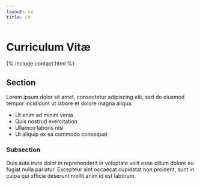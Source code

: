 ```yaml
---
layout: cv
title: CV
---
```


# Curriculum Vitæ

{% include contact.html %}

## Section

Lorem ipsum dolor sit amet, consectetur adipiscing elit, sed do eiusmod tempor incididunt ut labore et dolore magna aliqua.

* Ut enim ad minim venia
* Quis nostrud exercitation
* Ullamco laboris nisi
* Ut aliquip ex ea commodo consequat

### Subsection

Duis aute irure dolor in reprehenderit in voluptate velit esse cillum dolore eu fugiat nulla pariatur. Excepteur sint occaecat cupidatat non proident, sunt in culpa qui officia deserunt mollit anim id est laborum.
